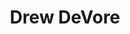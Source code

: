 ---
avatar: /images/people/drew-devore.jpg
avatar_small: /images/people/drew-devore_small.jpg
bio: Drew is an audio editing engineer for Jupiter Broadcasting. He has worked in
  theater, live music, and broadcast for 15 years, and has been using Linux for 20
  years. Besides working in entertainment, Drew rescues rabbits, enjoys sci-fi and
  horror, and plays too many video games.
homepage: https://www.jupiterbroadcasting.com/
instagram: https://instagram.com/drewofdoom
linkedin: null
title: Drew DeVore
twitter: https://twitter.com/drewofdoom
type: host
username: drew-devore
youtube: null
---